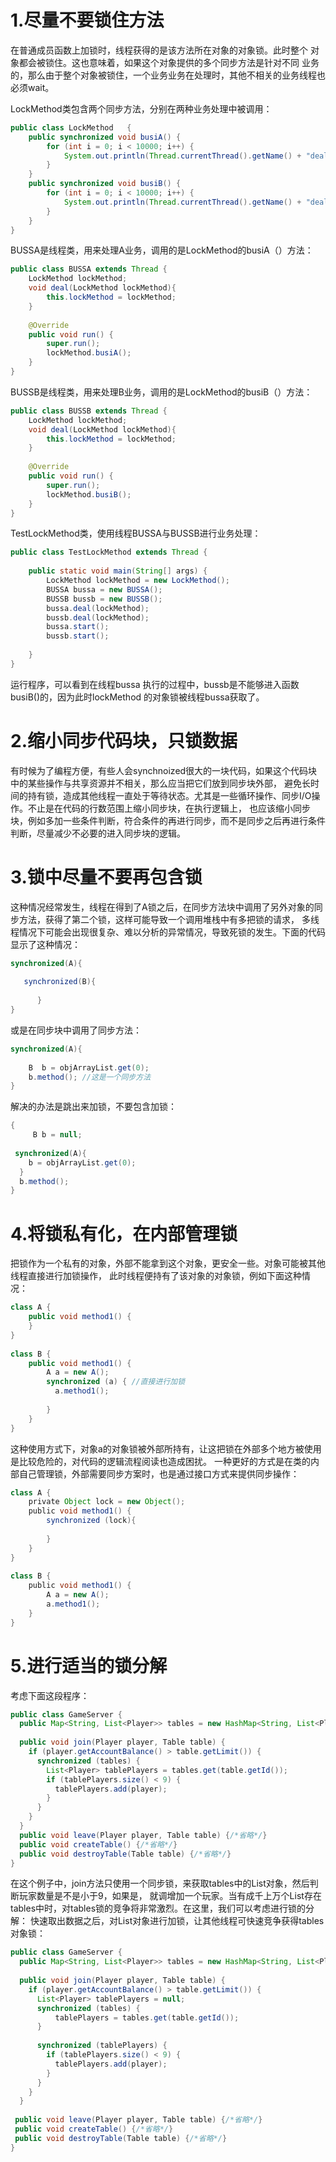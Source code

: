 # 1.尽量不要锁住方法

在普通成员函数上加锁时，线程获得的是该方法所在对象的对象锁。此时整个
对象都会被锁住。这也意味着，如果这个对象提供的多个同步方法是针对不同
业务的，那么由于整个对象被锁住，一个业务业务在处理时，其他不相关的业务线程也必须wait。

LockMethod类包含两个同步方法，分别在两种业务处理中被调用：
```java
public class LockMethod   {
    public synchronized void busiA() {
        for (int i = 0; i < 10000; i++) {
            System.out.println(Thread.currentThread().getName() + "deal with bussiness A:"+i);
        }
    }
    public synchronized void busiB() {
        for (int i = 0; i < 10000; i++) {
            System.out.println(Thread.currentThread().getName() + "deal with bussiness B:"+i);
        }
    }
}
```
BUSSA是线程类，用来处理A业务，调用的是LockMethod的busiA（）方法：

```java
public class BUSSA extends Thread {
    LockMethod lockMethod;
    void deal(LockMethod lockMethod){
        this.lockMethod = lockMethod;
    }
 
    @Override
    public void run() {
        super.run();
        lockMethod.busiA();
    }
}
```
BUSSB是线程类，用来处理B业务，调用的是LockMethod的busiB（）方法：
```java
public class BUSSB extends Thread {
    LockMethod lockMethod;
    void deal(LockMethod lockMethod){
        this.lockMethod = lockMethod;
    }
 
    @Override
    public void run() {
        super.run();
        lockMethod.busiB();
    }
}
```
TestLockMethod类，使用线程BUSSA与BUSSB进行业务处理：
```java
public class TestLockMethod extends Thread {
 
    public static void main(String[] args) {
        LockMethod lockMethod = new LockMethod();
        BUSSA bussa = new BUSSA();
        BUSSB bussb = new BUSSB();
        bussa.deal(lockMethod);
        bussb.deal(lockMethod);
        bussa.start();
        bussb.start();
 
    }
}
```
运行程序，可以看到在线程bussa 执行的过程中，bussb是不能够进入函数 busiB()的，因为此时lockMethod 的对象锁被线程bussa获取了。

# 2.缩小同步代码块，只锁数据

有时候为了编程方便，有些人会synchnoized很大的一块代码，如果这个代码块中的某些操作与共享资源并不相关，那么应当把它们放到同步块外部，
避免长时间的持有锁，造成其他线程一直处于等待状态。尤其是一些循环操作、同步I/O操作。不止是在代码的行数范围上缩小同步块，在执行逻辑上，
也应该缩小同步块，例如多加一些条件判断，符合条件的再进行同步，而不是同步之后再进行条件判断，尽量减少不必要的进入同步块的逻辑。

# 3.锁中尽量不要再包含锁

这种情况经常发生，线程在得到了A锁之后，在同步方法块中调用了另外对象的同步方法，获得了第二个锁，这样可能导致一个调用堆栈中有多把锁的请求，
多线程情况下可能会出现很复杂、难以分析的异常情况，导致死锁的发生。下面的代码显示了这种情况：

```java
synchronized(A){
 
   synchronized(B){
   
      }  
}
```
或是在同步块中调用了同步方法：
```java
synchronized(A){
 
    B  b = objArrayList.get(0);
    b.method(); //这是一个同步方法
}
```
解决的办法是跳出来加锁，不要包含加锁：
```java
{
     B b = null;
    
 synchronized(A){
    b = objArrayList.get(0);
  }
  b.method();
}
```

# 4.将锁私有化，在内部管理锁
把锁作为一个私有的对象，外部不能拿到这个对象，更安全一些。对象可能被其他线程直接进行加锁操作，
此时线程便持有了该对象的对象锁，例如下面这种情况：
```java
class A {
    public void method1() {
    }
}
 
class B {
    public void method1() {
        A a = new A();
        synchronized (a) { //直接进行加锁
　　　　　　a.method1();
 
        }
    }
}
```
这种使用方式下，对象a的对象锁被外部所持有，让这把锁在外部多个地方被使用是比较危险的，对代码的逻辑流程阅读也造成困扰。
一种更好的方式是在类的内部自己管理锁，外部需要同步方案时，也是通过接口方式来提供同步操作：
```java
class A {
    private Object lock = new Object();
    public void method1() {
        synchronized (lock){
             
        }
    }
}
 
class B {
    public void method1() {
        A a = new A();
        a.method1();
    }
}
```
# 5.进行适当的锁分解
考虑下面这段程序：
```java
public class GameServer {
  public Map<String, List<Player>> tables = new HashMap<String, List<Player>>();
 
  public void join(Player player, Table table) {
    if (player.getAccountBalance() > table.getLimit()) {
      synchronized (tables) {
        List<Player> tablePlayers = tables.get(table.getId());
        if (tablePlayers.size() < 9) {
          tablePlayers.add(player);
        }
      }
    }
  }
  public void leave(Player player, Table table) {/*省略*/} 
  public void createTable() {/*省略*/} 
  public void destroyTable(Table table) {/*省略*/}
}
```
在这个例子中，join方法只使用一个同步锁，来获取tables中的List<Player>对象，然后判断玩家数量是不是小于9，如果是，
就调增加一个玩家。当有成千上万个List<Player>存在tables中时，对tables锁的竞争将非常激烈。在这里，我们可以考虑进行锁的分解：
快速取出数据之后，对List<Player>对象进行加锁，让其他线程可快速竞争获得tables对象锁：
```java
public class GameServer {
  public Map<String, List<Player>> tables = new HashMap<String, List<Player>>();
 
  public void join(Player player, Table table) {
    if (player.getAccountBalance() > table.getLimit()) {
      List<Player> tablePlayers = null;
      synchronized (tables) {
          tablePlayers = tables.get(table.getId());
      }
       
      synchronized (tablePlayers) {
        if (tablePlayers.size() < 9) {
          tablePlayers.add(player);
        }
      }
    }
  }
 
 public void leave(Player player, Table table) {/*省略*/} 
 public void createTable() {/*省略*/} 
 public void destroyTable(Table table) {/*省略*/}
}
```